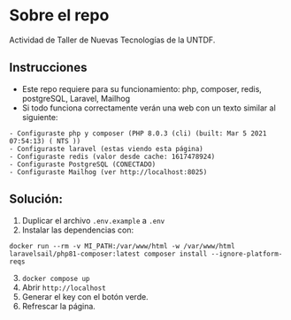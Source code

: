 # Sobre el repo
Actividad de Taller de Nuevas Tecnologías de la UNTDF. 

## Instrucciones
- Este repo requiere para su funcionamiento: php, composer, redis, postgreSQL, Laravel, Mailhog
- Si todo funciona correctamente verán una web con un texto similar al siguiente:
```
- Configuraste php y composer (PHP 8.0.3 (cli) (built: Mar 5 2021 07:54:13) ( NTS ))
- Configuraste laravel (estas viendo esta página)
- Configuraste redis (valor desde cache: 1617478924)
- Configuraste PostgreSQL (CONECTADO)
- Configuraste Mailhog (ver http://localhost:8025)
```

## Solución:
1. Duplicar el archivo `.env.example` a `.env`
2. Instalar las dependencias con:
```
docker run --rm -v MI_PATH:/var/www/html -w /var/www/html laravelsail/php81-composer:latest composer install --ignore-platform-reqs
```
3. `docker compose up`
4. Abrir `http://localhost`
5. Generar el key con el botón verde.
6. Refrescar la página.

